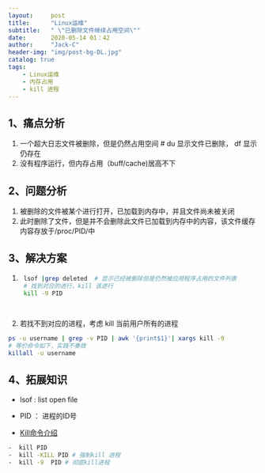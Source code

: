 ```yaml
---
layout:     post
title:      "Linux运维"
subtitle:   " \"已删除文件继续占用空间\""
date:       2020-05-14 01：42
author:     "Jack-C"
header-img: "img/post-bg-DL.jpg"
catalog: true
tags:
    - Linux运维
    - 内存占用
    - kill 进程
---
```


## 1、痛点分析

1. 一个超大日志文件被删除，但是仍然占用空间   # du 显示文件已删除， df 显示仍存在
2. 没有程序运行，但内存占用（buff/cache)居高不下

## 2、问题分析

1.  被删除的文件被某个进行打开，已加载到内存中，并且文件尚未被关闭
2.  此时删除了文件，但是并不会删除此文件已加载到内存中的内容，该文件缓存内容存放于/proc/PID/中

## 3、解决方案

1. ```bash
    lsof |grep deleted  # 显示已经被删除但是仍然被应用程序占用的文件列表
    # 找到对应的进行，kill 该进行
    kill -9 PID
    
    ```
   ```

2.  若找不到对应的进程，考虑 kill 当前用户所有的进程

   ```bash
   ps -u username | grep -v PID | awk '{print$1}'| xargs kill -9
   # 等价命令如下，实践不奏效
   killall -u username
   ```


## 4、拓展知识



*  lsof :   list open file 

*  PID ： 进程的ID号

*  <a href= 'https://www.runoob.com/linux/linux-comm-kill.html'>Kill命令介绍</a>

  ```bash
  -  kill PID 
  -  kill -KILL PID # 强制kill 进程
  -  kill -9  PID # 彻底kill进程
  ```



